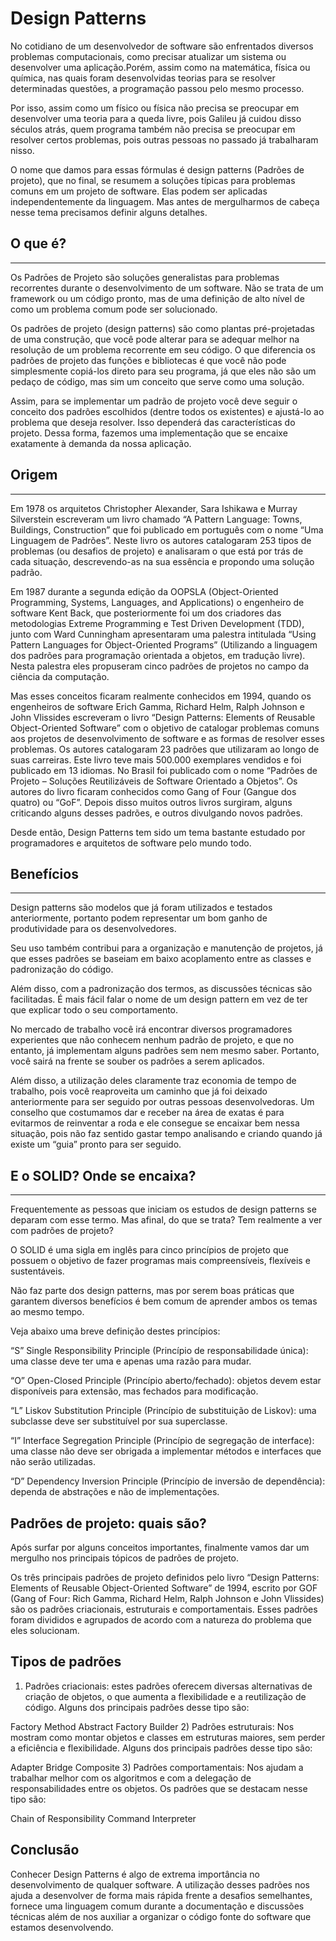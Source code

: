 # Design Patterns

No cotidiano de um desenvolvedor de software são enfrentados diversos problemas computacionais, como precisar atualizar um sistema ou desenvolver uma aplicação.Porém, assim como na matemática, física ou química, nas quais foram desenvolvidas teorias para se resolver determinadas questões, a programação passou pelo mesmo processo.

Por isso, assim como um físico ou física não precisa se preocupar em desenvolver uma teoria para a queda livre, pois Galileu já cuidou disso séculos atrás, quem programa também não precisa se preocupar em resolver certos problemas, pois outras pessoas no passado já trabalharam nisso.

O nome que damos para essas fórmulas é design patterns (Padrões de projeto), que no final, se resumem a soluções típicas para problemas comuns em um projeto de software. Elas podem ser aplicadas independentemente da linguagem. Mas antes de mergulharmos de cabeça nesse tema precisamos definir alguns detalhes.

## O que é?

***
Os Padrōes de Projeto são soluções generalistas para problemas recorrentes durante o desenvolvimento de um software. Não se trata de um framework ou um código pronto, mas de uma definição de alto nível de como um problema comum pode ser solucionado.

Os padrões de projeto (design patterns) são como plantas pré-projetadas de uma construção, que você pode alterar para se adequar melhor na resolução de um problema recorrente em seu código. O que diferencia os padrões de projeto das funções e bibliotecas é que você não pode simplesmente copiá-los direto para seu programa, já que eles não são um pedaço de código, mas sim um conceito que serve como uma solução.

Assim, para se implementar um padrão de projeto você deve seguir o conceito dos padrões escolhidos (dentre todos os existentes) e ajustá-lo ao problema que deseja resolver. Isso dependerá das características do projeto. Dessa forma, fazemos uma implementação que se encaixe exatamente à demanda da nossa aplicação.

## Origem

***
Em 1978 os arquitetos Christopher Alexander, Sara Ishikawa e Murray Silverstein escreveram um livro chamado “A Pattern Language: Towns, Buildings, Construction” que foi publicado em português com o nome “Uma Linguagem de Padrões”. Neste livro os autores catalogaram 253 tipos de problemas (ou desafios de projeto) e analisaram o que está por trás de cada situação, descrevendo-as na sua essência e propondo uma solução padrão.

Em 1987 durante a segunda edição da OOPSLA (Object-Oriented Programming, Systems, Languages, and Applications) o engenheiro de software Kent Back, que posteriormente foi um dos criadores das metodologias Extreme Programming e Test Driven Development (TDD), junto com Ward Cunningham apresentaram uma palestra intitulada “Using Pattern Languages for Object-Oriented Programs” (Utilizando a linguagem dos padrões para programação orientada a objetos, em tradução livre). Nesta palestra eles propuseram cinco padrões de projetos no campo da ciência da computação.

Mas esses conceitos ficaram realmente conhecidos em 1994, quando os engenheiros de software Erich Gamma, Richard Helm, Ralph Johnson e John Vlissides escreveram o livro “Design Patterns: Elements of Reusable Object-Oriented Software” com o objetivo de catalogar problemas comuns aos projetos de desenvolvimento de software e as formas de resolver esses problemas. Os autores catalogaram 23 padrões que utilizaram ao longo de suas carreiras. Este livro teve mais 500.000 exemplares vendidos e foi publicado em 13 idiomas. No Brasil foi publicado com o nome “Padrões de Projeto – Soluções Reutilizáveis de Software Orientado a Objetos”. Os autores do livro ficaram conhecidos como Gang of Four (Gangue dos quatro) ou “GoF”. Depois disso muitos outros livros surgiram, alguns criticando alguns desses padrões, e outros divulgando novos padrões.

Desde então, Design Patterns tem sido um tema bastante estudado por programadores e arquitetos de software pelo mundo todo.

## Benefícios

***
Design patterns são modelos que já foram utilizados e testados anteriormente, portanto podem representar um bom ganho de produtividade para os desenvolvedores.

Seu uso também contribui para a organização e manutenção de projetos, já que esses padrões se baseiam em baixo acoplamento entre as classes e padronização do código.

Além disso, com a padronização dos termos, as discussões técnicas são facilitadas. É mais fácil falar o nome de um design pattern em vez de ter que explicar todo o seu comportamento.

No mercado de trabalho você irá encontrar diversos programadores experientes que não conhecem nenhum padrão de projeto, e que no entanto, já implementam alguns padrões sem nem mesmo saber. Portanto, você sairá na frente se souber os padrões a serem aplicados.

Além disso, a utilização deles claramente traz economia de tempo de trabalho, pois você reaproveita um caminho que já foi deixado anteriormente para ser seguido por outras pessoas desenvolvedoras. Um conselho que costumamos dar e receber na área de exatas é para evitarmos de reinventar a roda e ele consegue se encaixar bem nessa situação, pois não faz sentido gastar tempo analisando e criando quando já existe um “guia” pronto para ser seguido.

## E o SOLID? Onde se encaixa?

***
Frequentemente as pessoas que iniciam os estudos de design patterns se deparam com esse termo. Mas afinal, do que se trata? Tem realmente a ver com padrões de projeto?

O SOLID é uma sigla em inglês para cinco princípios de projeto que possuem o objetivo de fazer programas mais compreensíveis, flexíveis e sustentáveis.

Não faz parte dos design patterns, mas por serem boas práticas que garantem diversos benefícios é bem comum de aprender ambos os temas ao mesmo tempo.

Veja abaixo uma breve definição destes princípios:

“S” Single Responsibility Principle (Princípio de responsabilidade única): uma classe deve ter uma e apenas uma razão para mudar.

“O” Open-Closed Principle (Princípio aberto/fechado): objetos devem estar disponíveis para extensão, mas fechados para modificação.

“L” Liskov Substitution Principle (Princípio de substituição de Liskov): uma subclasse deve ser substituível por sua superclasse.

“I” Interface Segregation Principle (Princípio de segregação de interface): uma classe não deve ser obrigada a implementar métodos e interfaces que não serão utilizadas.

“D” Dependency Inversion Principle (Princípio de inversão de dependência): dependa de abstrações e não de implementações.

## Padrões de projeto: quais são?

Após surfar por alguns conceitos importantes, finalmente vamos dar um mergulho nos principais tópicos de padrões de projeto.

Os três principais padrões de projeto definidos pelo livro “Design Patterns: Elements of Reusable Object-Oriented Software” de 1994, escrito por GOF (Gang of Four: Rich Gamma, Richard Helm, Ralph Johnson e John Vlissides) são os padrões criacionais, estruturais e comportamentais. Esses padrões foram divididos e agrupados de acordo com a natureza do problema que eles solucionam.

## Tipos de padrões

1) Padrões criacionais: estes padrões oferecem diversas alternativas de criação de objetos, o que aumenta a flexibilidade e a reutilização de código. Alguns dos principais padrões desse tipo são:

Factory Method
Abstract Factory
Builder
2) Padrões estruturais: Nos mostram como montar objetos e classes em estruturas maiores, sem perder a eficiência e flexibilidade. Alguns dos principais padrões desse tipo são:

Adapter
Bridge
Composite
3) Padrões comportamentais: Nos ajudam a trabalhar melhor com os algoritmos e com a delegação de responsabilidades entre os objetos. Os padrões que se destacam nesse tipo são:

Chain of Responsibility
Command
Interpreter

## Conclusão

Conhecer Design Patterns é algo de extrema importância no desenvolvimento de qualquer software. A utilização desses padrões nos ajuda a desenvolver de forma mais rápida frente a desafios semelhantes, fornece uma linguagem comum durante a documentação e discussões técnicas além de nos auxiliar a organizar o código fonte do software que estamos desenvolvendo.